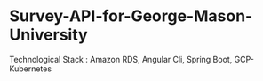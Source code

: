 # Survey-API-for-George-Mason-University
Technological Stack : Amazon RDS, Angular Cli, Spring Boot, GCP-Kubernetes
